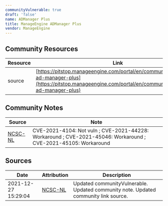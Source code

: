 ```yaml
---
communityVulnerable: true
draft: 'false'
name: ADManager Plus
title: ManageEngine ADManager Plus
vendor: ManageEngine
---
```



## Community Resources
| Resource | Link |
| --- | --- |
| source | [https://pitstop.manageengine.com/portal/en/community/topic/log4j-ad-manager-plus](https://pitstop.manageengine.com/portal/en/community/topic/log4j-ad-manager-plus) |

## Community Notes
| Source | Note |
| --- | --- |
| [NCSC-NL](https://github.com/NCSC-NL/log4shell/blob/main/software/README.md) | CVE-2021-4104: Not vuln ; CVE-2021-44228: Workaround ; CVE-2021-45046: Workaround ; CVE-2021-45105: Workaround </ul> |

## Sources
| Date | Attribution | Description |
| --- | --- | --- |
| 2021-12-27 15:29:04 | [NCSC-NL](https://github.com/NCSC-NL/log4shell/blob/main/software/README.md) | Updated communityVulnerable. Updated community note. Updated community link source.  |
